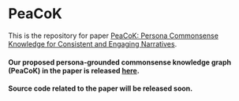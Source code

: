 # PeaCoK
This is the repository for paper [PeaCoK: Persona Commonsense Knowledge for Consistent and Engaging Narratives](https://arxiv.org/abs/2305.02364).

#### Our proposed persona-grounded commonsense knowledge graph (PeaCoK) in the paper is released [here](https://drive.google.com/file/d/1pl-Z0qap9dyyQYv7u8ET9qC5H6V3BUG9/view?usp=sharing).

#### Source code related to the paper will be released soon.
